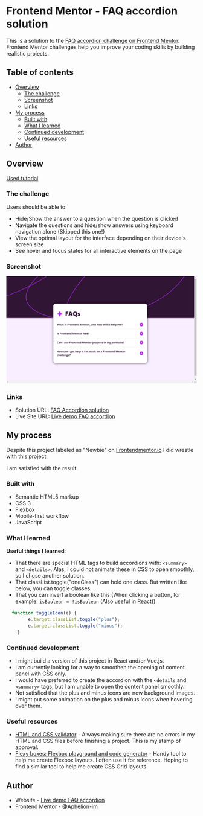 # Frontend Mentor - FAQ accordion solution

This is a solution to the [FAQ accordion challenge on Frontend Mentor](https://www.frontendmentor.io/challenges/faq-accordion-wyfFdeBwBz). Frontend Mentor challenges help you improve your coding skills by building realistic projects. 

## Table of contents

- [Overview](#overview)
  - [The challenge](#the-challenge)
  - [Screenshot](#screenshot)
  - [Links](#links)
- [My process](#my-process)
  - [Built with](#built-with)
  - [What I learned](#what-i-learned)
  - [Continued development](#continued-development)
  - [Useful resources](#useful-resources)
- [Author](#author)


## Overview
[Used tutorial](https://webdesign.tutsplus.com/how-to-build-an-accordion-using-only-html--cms-106881t)

### The challenge

Users should be able to:

- Hide/Show the answer to a question when the question is clicked
- Navigate the questions and hide/show answers using keyboard navigation alone (Skipped this one!)
- View the optimal layout for the interface depending on their device's screen size
- See hover and focus states for all interactive elements on the page

### Screenshot

![FAQ accordion](./assets/screenshots/faq-accordion.jpg)

### Links

- Solution URL: [FAQ Accordion solution](https://www.frontendmentor.io/solutions/responsive-faq-accordion-with-smooth-opening-content-panels-Fou1aI84J-)
- Live Site URL: [Live demo FAQ accordion](https://aphelion-faq-accordion.netlify.app)

## My process
Despite this project labeled as "Newbie" on [Frontendmentor.io](https://frontendmentor.io) I did wrestle with this project.

I am satisfied with the result.

### Built with

- Semantic HTML5 markup
- CSS 3
- Flexbox
- Mobile-first workflow
- JavaScript

### What I learned
__Useful things I learned__:
* That there are special HTML tags to build accordions with: `<summary>` and `<details>`. Alas, I could not animate these in CSS to open smoothly, so I chose another solution.
* That classList.toggle("oneClass") can hold one class. But written like below, you can toggle classes.
* That you can invert a boolean like this (When clicking a button, for example: `isBoolean = !isBoolean` (Also useful in React))

```javascript
  function toggleIcon(e) {
        e.target.classList.toggle("plus");
        e.target.classList.toggle("minus");
    }
```

### Continued development

* I might build a version of this project in React and/or Vue.js. 
* I am currently looking for a way to smoothen the opening of content panel with CSS only.
* I would have preferred to create the accordion with the `<details` and `<summary>` tags, but I am unable to open the content panel smoothly.
* Not satisfied that the plus and minus icons are now background images.
* I might put some animation on the plus and minus icons when hovering over them.


### Useful resources

- [HTML and CSS validator](https://validator.w3.org/nu/#textarea) - Always making sure there are no errors in my HTML and CSS files before finishing a project. This is my stamp of approval.
- [Flexy boxes: Flexbox playground and code generator](https://the-echoplex.net/flexyboxes/?fixed-height=on&display=flex&flex-direction=row&flex-wrap=nowrap&justify-content=center&align-items=center&align-content=stretch&order%5B%5D=0&flex-grow%5B%5D=0&flex-shrink%5B%5D=1&flex-basis%5B%5D=auto&align-self%5B%5D=auto&order%5B%5D=0&flex-grow%5B%5D=0&flex-shrink%5B%5D=1&flex-basis%5B%5D=auto&align-self%5B%5D=auto&order%5B%5D=0&flex-grow%5B%5D=0&flex-shrink%5B%5D=1&flex-basis%5B%5D=auto&align-self%5B%5D=auto) - Handy tool to help me create Flexbox layouts. I often use it for reference. Hoping to find a similar tool to help me create CSS Grid layouts.


## Author

- Website - [Live demo FAQ accordion ](https://aphelion-faq-accordion.netlify.app)
- Frontend Mentor - [@Aphelion-im](https://www.frontendmentor.io/profile/Aphelion-im)



